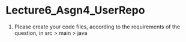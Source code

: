 # Lecture6_Asgn4_UserRepo
1. Please create your code files, according to the requirements of the question, in src > main > java